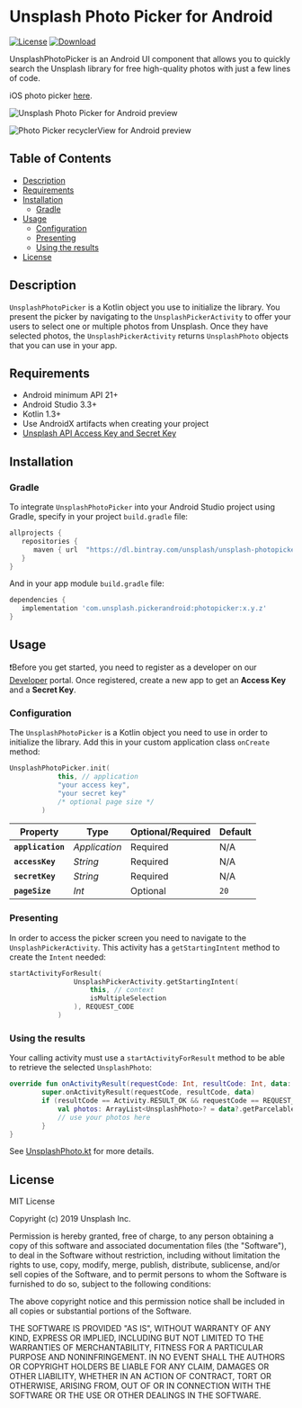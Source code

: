 # Unsplash Photo Picker for Android

[![License](https://img.shields.io/github/license/unsplash/unsplash-photopicker-android.svg?style=flat-square)](https://github.com/unsplash/unsplash-photopicker-android)
[![Download](https://api.bintray.com/packages/unsplash/unsplash-photopicker-android/com.unsplash.pickerandroid.photopicker/images/download.svg) ](https://bintray.com/unsplash/unsplash-photopicker-android/com.unsplash.pickerandroid.photopicker/_latestVersion)

UnsplashPhotoPicker is an Android UI component that allows you to quickly search the Unsplash library for free high-quality photos with just a few lines of code.

iOS photo picker [here](https://github.com/unsplash/unsplash-photopicker-ios).

![Unsplash Photo Picker for Android preview](https://github.com/unsplash/unsplash-photopicker-android/blob/dev/unsplash-photo-picker-android.png "Unsplash Photo Picker for Android")

![Photo Picker recyclerView for Android preview](https://github.com/ezsocial/recyclerviewUnsplash/screens/Screenshot_1618323059.png " Photo Picker for Android")

## Table of Contents

- [Description](#description)
- [Requirements](#requirements)
- [Installation](#installation)
  - [Gradle](#gradle)
- [Usage](#usage)
  - [Configuration](#configuration)
  - [Presenting](#presenting)
  - [Using the results](#using-the-results)
- [License](#license)

## Description

`UnsplashPhotoPicker` is a Kotlin object you use to initialize the library. You present the picker by navigating to the `UnsplashPickerActivity` to offer your users to select one or multiple photos from Unsplash. Once they have selected photos, the `UnsplashPickerActivity` returns `UnsplashPhoto` objects that you can use in your app.

## Requirements

- Android minimum API 21+
- Android Studio 3.3+
- Kotlin 1.3+
- Use AndroidX artifacts when creating your project
- [Unsplash API Access Key and Secret Key](https://unsplash.com/documentation#registering-your-application)

## Installation

### Gradle

To integrate `UnsplashPhotoPicker` into your Android Studio project using Gradle, specify in your project `build.gradle` file:

```gradle
allprojects {
   repositories {
      maven { url  "https://dl.bintray.com/unsplash/unsplash-photopicker-android" }
   }
}
```
And in your app module `build.gradle` file:

```gradle
dependencies {
   implementation 'com.unsplash.pickerandroid:photopicker:x.y.z'
}
```

## Usage

❗️Before you get started, you need to register as a developer on our [Developer](https://unsplash.com/developers) portal. Once registered, create a new app to get an **Access Key** and a **Secret Key**.

### Configuration

The `UnsplashPhotoPicker` is a Kotlin object you need to use in order to initialize the library. Add this in your custom application class `onCreate` method:

```kotlin
UnsplashPhotoPicker.init(
            this, // application
            "your access key",
            "your secret key"
            /* optional page size */
        )
```
| Property                      | Type          | Optional/Required | Default |
|-------------------------------|---------------|-------------------|---------|
| **`application`**             | _Application_ | Required          | N/A     |
| **`accessKey`**               | _String_      | Required          | N/A     |
| **`secretKey`**               | _String_      | Required          | N/A     |
| **`pageSize`**                | _Int_         | Optional          | `20`    |

### Presenting

In order to access the picker screen you need to navigate to the `UnsplashPickerActivity`. This activity has a `getStartingIntent` method to create the `Intent` needed:

```kotlin
startActivityForResult(
                UnsplashPickerActivity.getStartingIntent(
                    this, // context
                    isMultipleSelection
                ), REQUEST_CODE
            )
```

### Using the results

Your calling activity must use a `startActivityForResult` method to be able to retrieve the selected `UnsplashPhoto`:

```kotlin
override fun onActivityResult(requestCode: Int, resultCode: Int, data: Intent?) {
        super.onActivityResult(requestCode, resultCode, data)
        if (resultCode == Activity.RESULT_OK && requestCode == REQUEST_CODE) {
            val photos: ArrayList<UnsplashPhoto>? = data?.getParcelableArrayListExtra(UnsplashPickerActivity.EXTRA_PHOTOS)
            // use your photos here
        }
}
```

See [UnsplashPhoto.kt](https://github.com/unsplash/unsplash-photopicker-android/blob/master/photopicker/src/main/java/com/unsplash/pickerandroid/photopicker/data/UnsplashPhoto.kt) for more details.

## License

MIT License

Copyright (c) 2019 Unsplash Inc.

Permission is hereby granted, free of charge, to any person obtaining a copy of this software and associated documentation files (the "Software"), to deal in the Software without restriction, including without limitation the rights to use, copy, modify, merge, publish, distribute, sublicense, and/or sell copies of the Software, and to permit persons to whom the Software is furnished to do so, subject to the following conditions:

The above copyright notice and this permission notice shall be included in all copies or substantial portions of the Software.

THE SOFTWARE IS PROVIDED "AS IS", WITHOUT WARRANTY OF ANY KIND, EXPRESS OR IMPLIED, INCLUDING BUT NOT LIMITED TO THE WARRANTIES OF MERCHANTABILITY, FITNESS FOR A PARTICULAR PURPOSE AND NONINFRINGEMENT. IN NO EVENT SHALL THE AUTHORS OR COPYRIGHT HOLDERS BE LIABLE FOR ANY CLAIM, DAMAGES OR OTHER LIABILITY, WHETHER IN AN ACTION OF CONTRACT, TORT OR OTHERWISE, ARISING FROM, OUT OF OR IN CONNECTION WITH THE SOFTWARE OR THE USE OR OTHER DEALINGS IN THE SOFTWARE.

